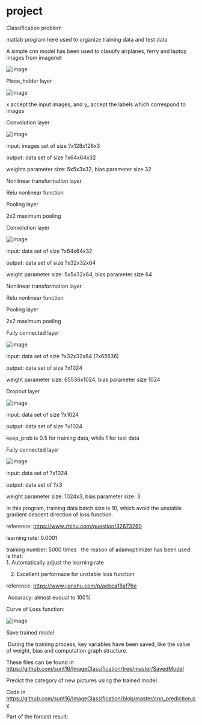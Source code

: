 # project
Classification problem 

matlab program here used to organize training data and test data

A simple cnn model has been used to classify airplanes, ferry and laptop images from imagenet

![image](https://github.com/sunt16/ImageClassification/blob/master/picture/pic.png)

Place_holder layer

![image](https://github.com/sunt16/ImageClassification/blob/master/picture/pic2.png)

  x accept the input images, and y_ accept the labels which correspond to images

Convolution layer

![image](https://github.com/sunt16/ImageClassification/blob/master/picture/pic3.png)
 
  input: images set of size ?x128x128x3
  
  output: data set of size ?x64x64x32
  
  weights parameter size: 5x5x3x32, bias parameter size 32

Nonlinear transformation layer

  Relu nonlinear function

Pooling layer
   
  2x2 maximum pooling

Convolution layer

![image](https://github.com/sunt16/ImageClassification/blob/master/picture/pic4.png)

  input: data set of size ?x64x64x32
  
  output: data set of size ?x32x32x64
  
  weight parameter size: 5x5x32x64, bias parameter size 64

Nonlinear transformation layer

  Relu nonlinear function
  
Pooling layer

  2x2 maximum pooling

Fully connected layer

![image](https://github.com/sunt16/ImageClassification/blob/master/picture/pic5.png)

  input: data set of size ?x32x32x64 (?x65536)

  output: data set of size ?x1024
  
  weight parameter size: 65536x1024, bias parameter size 1024
  
Dropout layer
  
![image](https://github.com/sunt16/ImageClassification/blob/master/picture/pic6.png)
  
  input: data set of size ?x1024
  
  output: data set of size ?x1024
  
  keep_prob is 0.5 for training data, while 1 for test data
  
Fully connected layer

![image](https://github.com/sunt16/ImageClassification/blob/master/picture/pic7.png)

  input: data set of ?x1024
  
  output: data set of ?x3
  
  weight parameter size: 1024x3, bias parameter size: 3
  
  In this program, training data batch size is 10, which avoid the unstable gradient descent direction of loss function.
  
  reference: https://www.zhihu.com/question/32673260
  
  learning rate: 0.0001
  
  training number: 5000 times
  
  the reason of adamoptimizer has been used is that:
    
    1. Automatically adjust the learning rate
    
    2. Excellent performace for unstable loss function
    
  reference: https://www.jianshu.com/p/aebcaf8af76e
    
  Accuracy: almost euqual to 100%
  
  Curve of Loss function:
  
  ![image](https://github.com/sunt16/ImageClassification/blob/master/picture/pic1.png)
    
Save trained model
  
  During the training process, key variables have been saved, like the value of weight, bias and computation graph structure.
  
  These files can be found in https://github.com/sunt16/ImageClassification/tree/master/SavedModel
  
Predict the category of new pictures using the trained model
  
  Code in https://github.com/sunt16/ImageClassification/blob/master/cnn_prediction.py
  
  Part of the forcast result:
